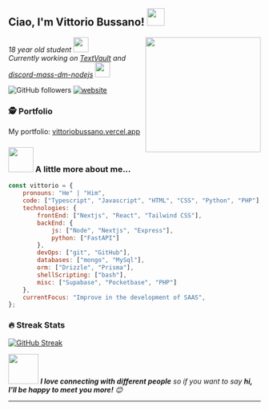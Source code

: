 <h2>Ciao, I'm Vittorio Bussano! <img src="https://cdn.discordapp.com/emojis/1150902052365549669.webp?size=48&quality=lossless" width="35"></h2>
<img align='right' src="https://media1.giphy.com/media/v1.Y2lkPTc5MGI3NjExcHkxcXByMDI5OXZxNTY2M2dndjM1ODJnMmJyNDd6YW90azUwMzgyeCZlcD12MV9pbnRlcm5hbF9naWZfYnlfaWQmY3Q9cw/WFZvB7VIXBgiz3oDXE/giphy.webp" width="230">
<p><em>18 year old student <img src="https://media.giphy.com/media/fYSnHlufseco8Fh93Z/giphy.gif" width="30"> 
</em></br><em>Currently working on <a href="https://github.com/GIMMI42PIASTRATO/TextVault">TextVault</a> and <a href="https://github.com/rikvik2006/discord-mass-dm-nodejs">discord-mass-dm-nodejs</a>  <img src="https://media.giphy.com/media/WUlplcMpOCEmTGBtBW/giphy.gif" width="30"> 
</em></p>

![GitHub followers](https://img.shields.io/github/followers/GIMMI42PIASTRATO?label=Follow&style=social)
[![website](https://img.shields.io/badge/Website-46a2f1.svg?&style=flat-square&logo=Google-Chrome&logoColor=white&link=https://vittoriobussano.vercel.app/)](https://vittoriobussano.vercel.app/)

### 🕵️ Portfolio

My portfolio: [vittoriobussano.vercel.app](https://vittoriobussano.vercel.app/)

### <img src="https://media.giphy.com/media/VgCDAzcKvsR6OM0uWg/giphy.gif" width="50"> A little more about me...  

```javascript
const vittorio = {
    pronouns: "He" | "Him",
    code: ["Typescript", "Javascript", "HTML", "CSS", "Python", "PHP"],
    technologies: {
        frontEnd: ["Nextjs", "React", "Tailwind CSS"],
        backEnd: {
            js: ["Node", "Nextjs", "Express"],
            python: ["FastAPI"]
        },
        devOps: ["git", "GitHub"],
        databases: ["mongo", "MySql"],
        orm: ["Drizzle", "Prisma"],
        shellScripting: ["bash"],
        misc: ["Supabase", "Pocketbase", "PHP"]
    },
    currentFocus: "Improve in the development of SAAS",
};
```

### 🔥 Streak Stats
<a href="https://git.io/streak-stats"><img src="https://streak-stats.demolab.com/?user=GIMMI42PIASTRATO" alt="GitHub Streak" /></a>

<img src="https://media.giphy.com/media/LnQjpWaON8nhr21vNW/giphy.gif" width="60"> <em><b>I love connecting with different people</b> so if you want to say <b>hi, I'll be happy to meet you more!</b> 😊</em>

---
